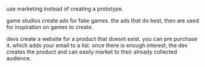 use marketing instead of creating a prototype.

game studios create ads for fake games.
the ads that do best, then are used for inspiration on games to create.

devs create a website for a product that doesnt exist.
you can pre purchase it. which adds your email to a list.
once there is enough interest, the dev creates the product and can easily market to their already collected audience.
